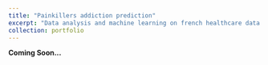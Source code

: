 ```yaml
---
title: "Painkillers addiction prediction"
excerpt: "Data analysis and machine learning on french healthcare data <br/><br/><img src='/images/painkillers.jpg'>"
collection: portfolio
---
```


**Coming Soon...**

